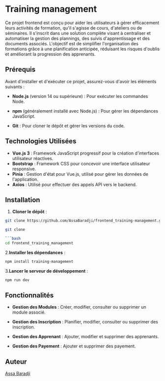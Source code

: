 # Training management

Ce projet frontend est conçu pour aider les utilisateurs à gérer efficacement leurs activités de formation, qu'il s'agisse de cours, d'ateliers ou de séminaires. Il s'inscrit dans une solution complète visant à centraliser et automatiser la gestion des plannings, des suivis d'apprentissage et des documents associés. L'objectif est de simplifier l'organisation des formations grâce à une planification anticipée, réduisant les risques d'oublis et améliorant la progression des apprenants.

## Prérequis

Avant d'installer et d'exécuter ce projet, assurez-vous d'avoir les éléments suivants :

- **Node.js** (version 14 ou supérieure) : Pour exécuter les commandes Node.

- **npm** (généralement installé avec Node.js) : Pour gérer les dépendances JavaScript.

- **Git** : Pour cloner le dépôt et gérer les versions du code.

## Technologies Utilisées

- **Vue.js 3** : Framework JavaScript progressif pour la création d'interfaces utilisateur réactives.
- **Bootstrap** : Framework CSS pour concevoir une interface utilisateur responsive.
- **Pinia** : Gestion d'état pour Vue.js, utilisé pour gérer les données de l'application.
- **Axios** : Utilisé pour effectuer des appels API vers le backend.

## Installation

1. **Cloner le dépôt** :

```bash
git clone https://github.com/AssaBaradji/frontend_training-management.git
```

```bash
git clone
```

````bash
```bash
cd frontend_training_management
````

2.**Installer les dépendances** :

```bash
npm install training-management
```

3.**Lancer le serveur de développement** :

```bash
npm run dev
```

## Fonctionnalités

- **Gestion des Modules** : Créer, modifier, consulter ou supprimer un module associé.

- **Gestion des Inscription** : Planifier, modifier, consulter ou supprimer des inscription.

- **Gestion des Apprenant** : Ajouter, modifier et supprimer des apprenants.

- **Gestion des Payement** : Ajouter et supprimer des payement.

## Auteur

[Assa Baradji](https://github.com/AssaBaradji)
